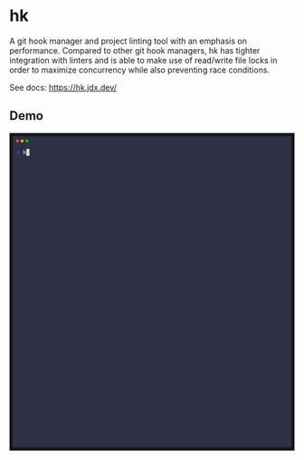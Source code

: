 # hk

A git hook manager and project linting tool with an emphasis on performance. Compared to other
git hook managers, hk has tighter integration with linters and is able to make use of read/write
file locks in order to maximize concurrency while also preventing race conditions.

See docs: https://hk.jdx.dev/

## Demo

![hk demo](docs/public/hk-demo.gif)
